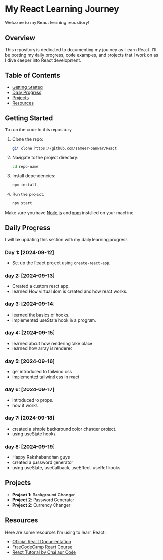 # My React Learning Journey

Welcome to my React learning repository! 

## Overview

This repository is dedicated to documenting my journey as I learn React. I'll be posting my daily progress, code examples, and projects that I work on as I dive deeper into React development.

## Table of Contents

- [Getting Started](#getting-started)
- [Daily Progress](#daily-progress)
- [Projects](#projects)
- [Resources](#resources)

## Getting Started

To run the code in this repository:

1. Clone the repo:
    ```bash
    git clone https://github.com/sameer-panwar/React
    ```
2. Navigate to the project directory:
    ```bash
    cd repo-name
    ```
3. Install dependencies:
    ```bash
    npm install
    ```
4. Run the project:
    ```bash
    npm start
    ```

Make sure you have [Node.js](https://nodejs.org/) and [npm](https://www.npmjs.com/) installed on your machine.

## Daily Progress

I will be updating this section with my daily learning progress.

### Day 1: [2024-09-12]
- Set up the React project using `create-react-app`.

### day 2: [2024-09-13]
- Created a custom react app.
- learned How virtual dom is created and how react works.

### day 3: [2024-09-14]
- learned the basics of hooks.
- implemented useState hook in a program.

### day 4: [2024-09-15]
- learned about how rendering take place
- learned how array is rendered 

### day 5: [2024-09-16]
- get introduced to tailwind css
- implemented tailwind css in react

### day 6: [2024-09-17]
- introduced to props.
- how it works 

### day 7: [2024-09-18]
- created a simple background color changer project.
- using useState hooks.

### day 8: [2024-09-19]
- Happy Rakshabandhan guys
- created a password generator
- using useState, useCallback, useEffect, useRef hooks


## Projects

- **Project 1**: Background Changer
- **Project 2**: Password Generator
- **Project 2**: Currency Changer


## Resources

Here are some resources I'm using to learn React:

- [Official React Documentation](https://reactjs.org/docs/getting-started.html)
- [FreeCodeCamp React Course](https://www.freecodecamp.org/learn/front-end-development-libraries/react/)
- [React Tutorial by Chai aur Code](https://www.youtube.com/watch?v=vz1RlUyrc3w&list=PLu71SKxNbfoDqgPchmvIsL4hTnJIrtige)

